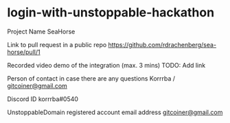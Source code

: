 # login-with-unstoppable-hackathon

Project Name
SeaHorse

Link to pull request in a public repo
https://github.com/rdrachenberg/sea-horse/pull/1

Recorded video demo of the integration (max. 3 mins)
TODO: Add link

Person of contact in case there are any questions
Korrrba / gitcoiner@gmail.com

Discord ID
korrrba#0540

UnstoppableDomain registered account email address
gitcoiner@gmail.com
